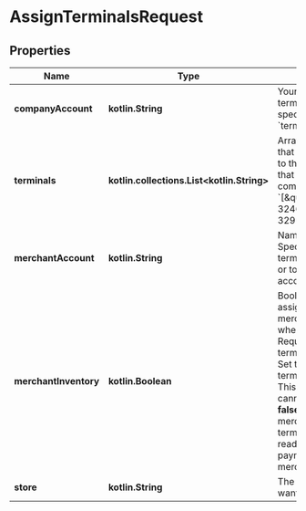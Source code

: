 
# AssignTerminalsRequest

## Properties
Name | Type | Description | Notes
------------ | ------------- | ------------- | -------------
**companyAccount** | **kotlin.String** | Your company account. To return terminals to the company inventory, specify only this parameter and the &#x60;terminals&#x60;. | 
**terminals** | **kotlin.collections.List&lt;kotlin.String&gt;** | Array containing a list of terminal IDs that you want to assign or reassign to the merchant account or store, or that you want to return to the company inventory.  For example, &#x60;[\&quot;V400m-324689776\&quot;,\&quot;P400Plus-329127412\&quot;]&#x60;. | 
**merchantAccount** | **kotlin.String** | Name of the merchant account. Specify this parameter to assign terminals to this merchant account or to a store under this merchant account. |  [optional]
**merchantInventory** | **kotlin.Boolean** | Boolean that indicates if you are assigning the terminals to the merchant inventory. Do not use when assigning terminals to a store. Required when assigning the terminal to a merchant account.  - Set this to **true** to assign the terminals to the merchant inventory. This also means that the terminals cannot be boarded.  - Set this to **false** to assign the terminals to the merchant account as in-store terminals. This makes the terminals ready to be boarded and to process payments through the specified merchant account. |  [optional]
**store** | **kotlin.String** | The store code of the store that you want to assign the terminals to. |  [optional]



